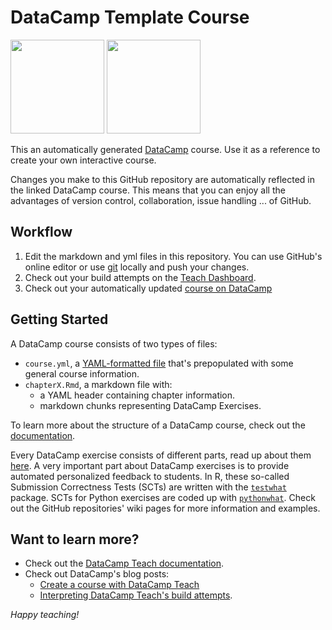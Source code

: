 
# DataCamp Template Course
<a href=https://www.datacamp.com/teach/repositories/52012138/go target="_blank"><img src="https://s3.amazonaws.com/assets.datacamp.com/img/github/content-engineering-repos/course_button.png" width="150"></a>
<a href=http://www.datacamp.com/teach/repositories target="_blank"><img src="https://s3.amazonaws.com/assets.datacamp.com/img/github/content-engineering-repos/dashboard_button.png" width="150"></a>

This an automatically generated <a href=https://www.datacamp.com target="_blank">DataCamp</a> course. Use it as a reference to create your own interactive course.

Changes you make to this GitHub repository are automatically reflected in the linked DataCamp course. This means that you can enjoy all the advantages of version control, collaboration, issue handling ... of GitHub. 

## Workflow

1. Edit the markdown and yml files in this repository. You can use GitHub's online editor or use <a href=https://git-scm.com/ target="_blank">git</a> locally and push your changes.
2. Check out your build attempts on the <a href=http://www.datacamp.com/teach/repositories target="_blank">Teach Dashboard</a>.
3. Check out your automatically updated <a href=https://www.datacamp.com/teach/repositories/52012138/go target="_blank">course on DataCamp</a>

## Getting Started

A DataCamp course consists of two types of files:

- `course.yml`, a <a href=http://docs.ansible.com/ansible/YAMLSyntax.html target="_blank">YAML-formatted file</a> that's prepopulated with some general course information.
- `chapterX.Rmd`, a markdown file with:
   - a YAML header containing chapter information. 
   - markdown chunks representing DataCamp Exercises. 

To learn more about the structure of a DataCamp course, check out the <a href=http://www.datacamp.com/teach/documentation#tab_course_structure target="_blank">documentation</a>.

Every DataCamp exercise consists of different parts, read up about them <a href=http://www.datacamp.com/teach/documentation#tab_code_exercises target="_blank">here</a>. A very important part about DataCamp exercises is to provide automated personalized feedback to students. In R, these so-called Submission Correctness Tests (SCTs) are written with the <a href=https://github.com/datacamp/testwhat target="_blank">`testwhat`</a> package. SCTs for Python exercises are coded up with <a href=https://github.com/datacamp/pythonwhat target="_blank">`pythonwhat`</a>. Check out the GitHub repositories' wiki pages for more information and examples.

## Want to learn more?
- Check out the <a href=http://www.datacamp.com/teach/documentation target="_blank">DataCamp Teach documentation</a>.
- Check out DataCamp's blog posts:
  - <a href=https://www.datacamp.com/community/blog/create-your-own-r-tutorials-with-github-datacamp target="_blank">Create a course with DataCamp Teach</a> 
  - <a href=https://www.datacamp.com/community/blog/create-your-own-r-tutorials-with-github-datacamp target="_blank">Interpreting DataCamp Teach's build attempts</a>.

*Happy teaching!*
